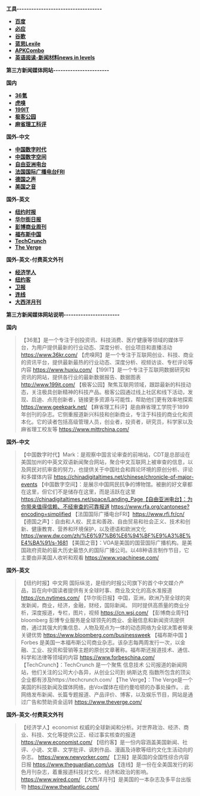 
 **工具-----------------------------------** 
- [ **百度** ](https://www.baidu.com/)
- [ **必应** ](https://www.bing.com/?scope=web&mkt=zh-CN)
- [ **谷歌** ](https://www.google.com/)
- [ **蓝思Lexile** ](https://hub.lexile.com/find-a-book/search)
- [ **APKCombo** ](https://apkcombo.com/zh/)
- [ **英语阅读-新闻材料news in levels** ](https://www.newsinlevels.com/)


 **第三方新闻媒体网站-----------------------** 

 **国内** 
- [ **36氪** ](https://www.36kr.com/)
- [ **虎嗅** ](https://www.huxiu.com/)
- [ **199IT** ](http://www.199it.com/)
- [ **极客公园** ](https://www.geekpark.net)
- [ **麻省理工科评** ](https://www.mittrchina.com/)

 **国外-中文** 
- [ **中国数字时代** ](https://chinadigitaltimes.net/chinese/chronicle-of-major-events)
- [ **中国数字空间** ](https://chinadigitaltimes.net/space/Landing_Page)
- [ **自由亚洲电台** ](https://www.rfa.org/cantonese?encoding=simplified)
- [ **法国国际广播电台FRI** ](https://www.rfi.fr/cn/)
- [ **德国之声** ](https://www.dw.com/zh/%E6%97%B6%E6%94%BF%E9%A3%8E%E4%BA%91/s-1681)
- [ **美国之音** ](https://www.voachinese.com/)

 **国外-英文** 
- [ **纽约时报** ](https://cn.nytimes.com/)
- [ **华尔街日报** ](https://cn.wsj.com/)
- [ **彭博商业周刊** ](https://www.bloomberg.com/businessweek)
- [ **福布斯中国** ](https://www.forbeschina.com/)
- [ **TechCrunch** ](https://techcrunch.com/)
- [ **The Verge** ](https://www.theverge.com/)


 **国外-英文-付费英文外刊** 
- [ **经济学人** ](https://www.economist.com/)
- [ **纽约客** ](https://www.newyorker.com/)
- [ **卫报** ](https://www.theguardian.com/us)
- [ **连线** ](https://www.wired.com/)
- [ **大西洋月刊** ](https://www.theatlantic.com/)











 **第三方新闻媒体网站说明-----------------------** 


 **国内** 
> 【36氪】是一个专注于创投资讯、科技消费、医疗健康等领域的媒体平台，为用户提供最新的行业动态、深度分析、创业项目和直播活动 https://www.36kr.com/
> 【虎嗅网】是一个专注于互联网创业、科技、商业的资讯平台，提供最新最热的行业动态、深度分析、视频访谈、专栏评论等内容 https://www.huxiu.com/
> 【199IT】是一个专注于互联网数据研究和资讯的网站，提供各行业的最新数据报告、数据图表 http://www.199it.com/
> 【极客公园】聚焦互联网领域，跟踪最新的科技动态，关注极具创新精神的科技产品。极客公园通过线上社区和线下活动，发现、启迪、点亮创新者，链接更多资源与可能性，帮助他们更有效率地探索 https://www.geekpark.net/
> 【麻省理工科评】是由麻省理工学院于1899年创刊的杂志。它侧重报道新兴科技和创新商业，专注于科技的商业化和资本化。它的读者包括高级管理人员，创业者，投资者，研究员，科学家以及麻省理工校友等 https://www.mittrchina.com/



 **国外-中文** 
> 【中国数字时代】Mark：是观察中国言论审查的前哨站，CDT是总部设在美国加州的中英文双语新闻聚合网站，聚合中文互联网上被审查的信息，以及网民对抗审查的努力，也提供关于中国社会和舆论环境的原创分析、评论和多媒体内容 https://chinadigitaltimes.net/chinese/chronicle-of-major-events
> 【中国数字空间】：是展示中国网民抗争的博物馆。被删的好文章都在这里，但它们不是储存在这里，而是活跃在这里 https://chinadigitaltimes.net/space/Landing_Page【自由亚洲电台】：为你带来值得信赖、不经审查的可靠报道 https://www.rfa.org/cantonese?encoding=simplified
> 【法国国际广播电台FRI】https://www.rfi.fr/cn/
> 【德国之声】：自由和人权、民主和善政、自由贸易和社会正义、技术和创新、健康教育、营养和环境保护，以及德语和欧洲文化 https://www.dw.com/zh/%E6%97%B6%E6%94%BF%E9%A3%8E%E4%BA%91/s-1681
> 【美国之音】：VOA是美国的国营国际广播机构。是美国政府资助的最大历史最悠久的国际广播公司。以48种语言制作节目，它主要由非美国人收听和观看 https://www.voachinese.com/


 **国外-英文** 
> 【纽约时报】中文网 国际纵览，是纽约时报公司旗下的首个中文媒介产品，旨在向中国读者提供有关全球时事、商业及文化的高水准报道 https://cn.nytimes.com/
> 【华尔街日报】中国，亚洲，欧洲乃至全球的突发新闻，商业，经济，金融，财经，国际新闻。 同时提供高质量的商业分析，深度报道，专栏，图片，视频 https://cn.wsj.com/
> 【彭博商业周刊】bloomberg 彭博专业服务是全球领先的商业、金融信息和新闻资讯提供商，通过其强大的集信息、人物及观点为一体的动态网络为全球决策者带来关键优势 https://www.bloomberg.com/businessweek
> 【福布斯中国 】Forbes 是美国一本福布斯公司商业杂志。该杂志每两周发行一次，以金融、工业、投资和营销等主题的原创文章著称。福布斯还报道技术、通信、科学和法律等领域的内容 https://www.forbeschina.com/
> 【TechCrunch】：TechCrunch 是一个聚焦 信息技术 公司报道的新闻网站，他们关注的公司大小各异，从创业公司到 纳斯达克 指数所包含的顶尖企业都有涉及https://techcrunch.com/
> 【The Verge】：The Verge是一个美国的科技新闻及媒体网络，由Vox媒体在纽约曼哈顿的办事处操作。. 此网络发布新闻、长篇专题报道、产品评价、博客，以及娱乐节目，网站是通过广告和赞助资金运转 https://www.theverge.com/


 **国外-英文-付费英文外刊** 
> 【经济学人】economist 权威的全球新闻和分析。对世界政治、经济、商业、科技、文化等提供公正、经过事实核查的报道 https://www.economist.com/
> 【纽约客】是一份内容涵盖美国新闻、社评、小说、文章、文学批评、讽刺作品、漫画及诗歌等纽约文化生活动向的杂志。 https://www.newyorker.com/
> 【卫报】是英国的全国性综合内容日报 https://www.theguardian.com/us
> 【连线】是一份在全美国发行的彩色月刊杂志，着重报道科技对文化、经济和政治的影响。 https://www.wired.com/
> 【大西洋月刊】是美国的一本杂志及多平台出版物 https://www.theatlantic.com/


